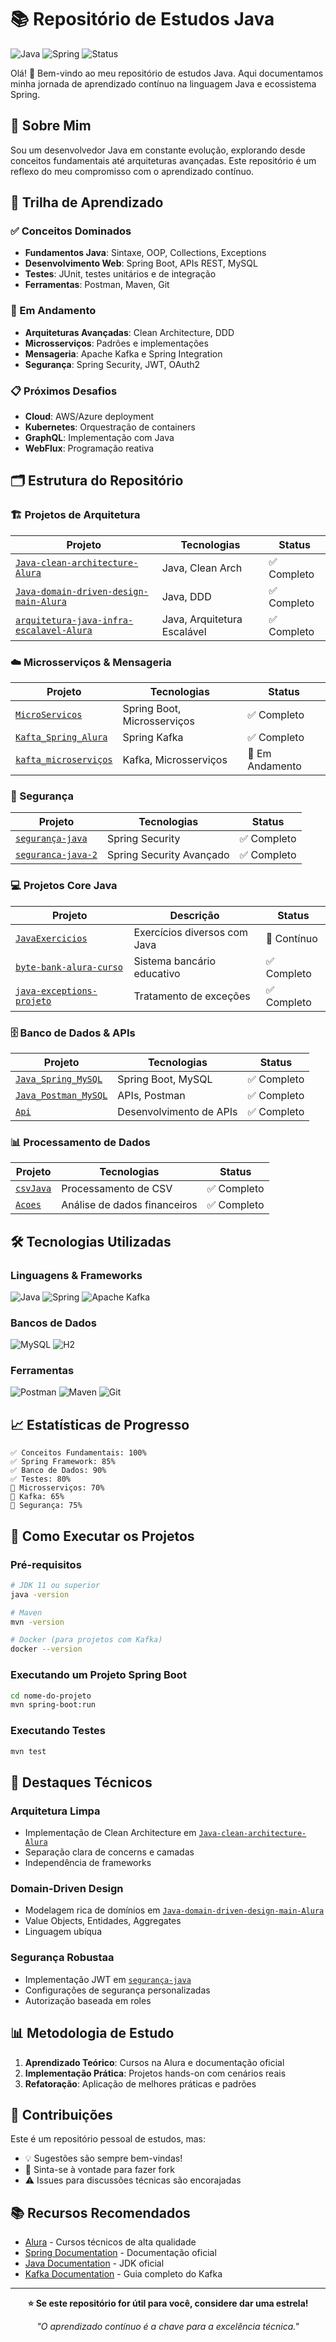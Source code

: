 # 📚 Repositório de Estudos Java

![Java](https://img.shields.io/badge/Java-Study%20Project-blue?style=for-the-badge&logo=java)
![Spring](https://img.shields.io/badge/Spring-Framework-green?style=for-the-badge&logo=spring)
![Status](https://img.shields.io/badge/Status-Em%20Desenvolvimento-brightgreen?style=for-the-badge)

Olá! 👋 Bem-vindo ao meu repositório de estudos Java. Aqui documentamos minha jornada de aprendizado contínuo na linguagem Java e ecossistema Spring.

## 🚀 Sobre Mim

Sou um desenvolvedor Java em constante evolução, explorando desde conceitos fundamentais até arquiteturas avançadas. Este repositório é um reflexo do meu compromisso com o aprendizado contínuo.

## 📖 Trilha de Aprendizado

### ✅ Conceitos Dominados
- **Fundamentos Java**: Sintaxe, OOP, Collections, Exceptions
- **Desenvolvimento Web**: Spring Boot, APIs REST, MySQL
- **Testes**: JUnit, testes unitários e de integração
- **Ferramentas**: Postman, Maven, Git

### 🔄 Em Andamento
- **Arquiteturas Avançadas**: Clean Architecture, DDD
- **Microsserviços**: Padrões e implementações
- **Mensageria**: Apache Kafka e Spring Integration
- **Segurança**: Spring Security, JWT, OAuth2

### 📋 Próximos Desafios
- **Cloud**: AWS/Azure deployment
- **Kubernetes**: Orquestração de containers
- **GraphQL**: Implementação com Java
- **WebFlux**: Programação reativa

## 🗂️ Estrutura do Repositório

### 🏗️ Projetos de Arquitetura
| Projeto | Tecnologias | Status |
|---------|-------------|---------|
| [`Java-clean-architecture-Alura`](Java-clean-architecture-Alura) | Java, Clean Arch | ✅ Completo |
| [`Java-domain-driven-design-main-Alura`](Java-domain-driven-design-main-Alura) | Java, DDD | ✅ Completo |
| [`arquitetura-java-infra-escalavel-Alura`](arquitetura-java-infra-escalavel-Alura) | Java, Arquitetura Escalável | ✅ Completo |

### ☁️ Microsserviços & Mensageria
| Projeto | Tecnologias | Status |
|---------|-------------|---------|
| [`MicroServicos`](MicroServicos) | Spring Boot, Microsserviços | ✅ Completo |
| [`Kafta_Spring_Alura`](Kafta_Spring_Alura) | Spring Kafka | ✅ Completo |
| [`kafta_microserviços`](kafta_microserviços) | Kafka, Microsserviços | 🔄 Em Andamento |

### 🔐 Segurança
| Projeto | Tecnologias | Status |
|---------|-------------|---------|
| [`segurança-java`](segurança-java) | Spring Security | ✅ Completo |
| [`seguranca-java-2`](seguranca-java-2) | Spring Security Avançado | ✅ Completo |

### 💻 Projetos Core Java
| Projeto | Descrição | Status |
|---------|-----------|---------|
| [`JavaExercicios`](JavaExercicios) | Exercícios diversos com Java | 🔄 Contínuo |
| [`byte-bank-alura-curso`](byte-bank-alura-curso) | Sistema bancário educativo | ✅ Completo |
| [`java-exceptions-projeto`](java-exceptions-projeto) | Tratamento de exceções | ✅ Completo |

### 🗄️ Banco de Dados & APIs
| Projeto | Tecnologias | Status |
|---------|-------------|---------|
| [`Java_Spring_MySQL`](Java_Spring_MySQL) | Spring Boot, MySQL | ✅ Completo |
| [`Java_Postman_MySQL`](Java_Postman_MySQL) | APIs, Postman | ✅ Completo |
| [`Api`](Api) | Desenvolvimento de APIs | ✅ Completo |

### 📊 Processamento de Dados
| Projeto | Tecnologias | Status |
|---------|-------------|---------|
| [`csvJava`](csvJava) | Processamento de CSV | ✅ Completo |
| [`Acoes`](Acoes) | Análise de dados financeiros | ✅ Completo |

## 🛠️ Tecnologias Utilizadas

### Linguagens & Frameworks
![Java](https://img.shields.io/badge/Java-ED8B00?style=for-the-badge&logo=openjdk&logoColor=white)
![Spring](https://img.shields.io/badge/Spring-6DB33F?style=for-the-badge&logo=spring&logoColor=white)
![Apache Kafka](https://img.shields.io/badge/Apache_Kafka-231F20?style=for-the-badge&logo=apache-kafka&logoColor=white)

### Bancos de Dados
![MySQL](https://img.shields.io/badge/MySQL-00000F?style=for-the-badge&logo=mysql&logoColor=white)
![H2](https://img.shields.io/badge/H2-32a852?style=for-the-badge&logo=h2&logoColor=white)

### Ferramentas
![Postman](https://img.shields.io/badge/Postman-FF6C37?style=for-the-badge&logo=postman&logoColor=white)
![Maven](https://img.shields.io/badge/Maven-C71A36?style=for-the-badge&logo=apache-maven&logoColor=white)
![Git](https://img.shields.io/badge/Git-F05032?style=for-the-badge&logo=git&logoColor=white)

## 📈 Estatísticas de Progresso

```text
✅ Conceitos Fundamentais: 100%
✅ Spring Framework: 85%  
✅ Banco de Dados: 90%
✅ Testes: 80%
🔄 Microsserviços: 70%
🔄 Kafka: 65%
🔄 Segurança: 75%
```

## 🚀 Como Executar os Projetos

### Pré-requisitos
```bash
# JDK 11 ou superior
java -version

# Maven
mvn -version

# Docker (para projetos com Kafka)
docker --version
```

### Executando um Projeto Spring Boot
```bash
cd nome-do-projeto
mvn spring-boot:run
```

### Executando Testes
```bash
mvn test
```

## 🌟 Destaques Técnicos

### Arquitetura Limpa
- Implementação de Clean Architecture em [`Java-clean-architecture-Alura`](Java-clean-architecture-Alura)
- Separação clara de concerns e camadas
- Independência de frameworks

### Domain-Driven Design
- Modelagem rica de domínios em [`Java-domain-driven-design-main-Alura`](Java-domain-driven-design-main-Alura)
- Value Objects, Entidades, Aggregates
- Linguagem ubíqua

### Segurança Robustaa
- Implementação JWT em [`segurança-java`](segurança-java)
- Configurações de segurança personalizadas
- Autorização baseada em roles

## 📊 Metodologia de Estudo

1. **Aprendizado Teórico**: Cursos na Alura e documentação oficial
2. **Implementação Prática**: Projetos hands-on com cenários reais
3. **Refatoração**: Aplicação de melhores práticas e padrões
   
## 🤝 Contribuições

Este é um repositório pessoal de estudos, mas:
- 💡 Sugestões são sempre bem-vindas!
- 🍴 Sinta-se à vontade para fazer fork
- ⚠️ Issues para discussões técnicas são encorajadas

## 📚 Recursos Recomendados

- [Alura](https://www.alura.com.br) - Cursos técnicos de alta qualidade
- [Spring Documentation](https://spring.io/projects/spring-framework) - Documentação oficial
- [Java Documentation](https://docs.oracle.com/javase/) - JDK oficial
- [Kafka Documentation](https://kafka.apache.org/documentation/) - Guia completo do Kafka

---

<div align="center">

**⭐ Se este repositório for útil para você, considere dar uma estrela!**

*"O aprendizado contínuo é a chave para a excelência técnica."*

</div>
